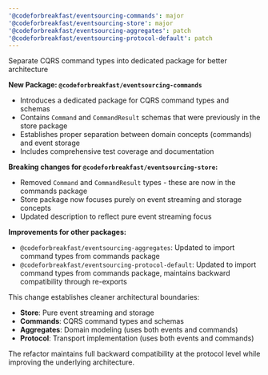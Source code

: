 ```yaml
---
'@codeforbreakfast/eventsourcing-commands': major
'@codeforbreakfast/eventsourcing-store': major
'@codeforbreakfast/eventsourcing-aggregates': patch
'@codeforbreakfast/eventsourcing-protocol-default': patch
---
```


Separate CQRS command types into dedicated package for better architecture

**New Package: `@codeforbreakfast/eventsourcing-commands`**

- Introduces a dedicated package for CQRS command types and schemas
- Contains `Command` and `CommandResult` schemas that were previously in the store package
- Establishes proper separation between domain concepts (commands) and event storage
- Includes comprehensive test coverage and documentation

**Breaking changes for `@codeforbreakfast/eventsourcing-store`:**

- Removed `Command` and `CommandResult` types - these are now in the commands package
- Store package now focuses purely on event streaming and storage concepts
- Updated description to reflect pure event streaming focus

**Improvements for other packages:**

- `@codeforbreakfast/eventsourcing-aggregates`: Updated to import command types from commands package
- `@codeforbreakfast/eventsourcing-protocol-default`: Updated to import command types from commands package, maintains backward compatibility through re-exports

This change establishes cleaner architectural boundaries:

- **Store**: Pure event streaming and storage
- **Commands**: CQRS command types and schemas
- **Aggregates**: Domain modeling (uses both events and commands)
- **Protocol**: Transport implementation (uses both events and commands)

The refactor maintains full backward compatibility at the protocol level while improving the underlying architecture.
